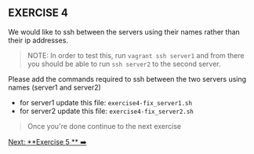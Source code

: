 ## EXERCISE 4

We would like to ssh between the servers using their names rather than their ip addresses.

> NOTE: In order to test this, run `vagrant ssh server1` and from there you should be able to run `ssh server2` to the second server.

Please add the commands required to ssh between the two servers using names (server1 and server2)
* for server1 update this file: `exercise4-fix_server1.sh`
* for server2 update this file: `exercise4-fix_server2.sh`


> Once you're done continue to the next exercise

[Next: **Exercise 5 ** ➡️](exercise-5.md)